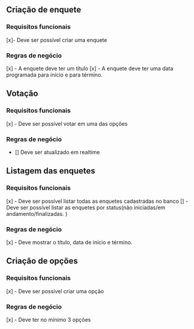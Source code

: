 ## Criação de enquete

### Requisitos funcionais

[x]- Deve ser possível criar uma enquete

### Regras de negócio

[x] - A enquete deve ter um título
[x] - A enquete deve ter uma data programada para início e para término.

## Votação

### Requisitos funcionais

[x] - Deve ser possível votar em uma das opções

### Regras de negócio

- [] Deve ser atualizado em realtime

## Listagem das enquetes

### Requisitos funcionais

[x] - Deve ser possível listar todas as enquetes cadastradas no banco
[] - Deve ser possível listar as enquetes por status(não iniciadas/em andamento/finalizadas.
)

### Regras de negócio

[x] - Deve mostrar o título, data de início e término.

## Criação de opções

### Requisitos funcionais

[x] - Deve ser possível criar uma opção

### Regras de negócio

[x] - Deve ter no mínimo 3 opções
